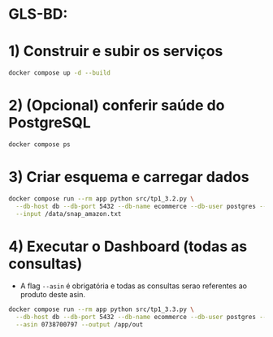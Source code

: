# **GLS-BD:**

# 1) Construir e subir os serviços
```bash
docker compose up -d --build
```
# 2) (Opcional) conferir saúde do PostgreSQL
```bash
docker compose ps
```
# 3) Criar esquema e carregar dados
```bash
docker compose run --rm app python src/tp1_3.2.py \
  --db-host db --db-port 5432 --db-name ecommerce --db-user postgres --db-pass postgres \
  --input /data/snap_amazon.txt
```
# 4) Executar o Dashboard (todas as consultas)
- A flag `--asin` é obrigatória e todas as consultas serao referentes ao produto deste asin.
```bash
docker compose run --rm app python src/tp1_3.3.py \
  --db-host db --db-port 5432 --db-name ecommerce --db-user postgres --db-pass postgres \
  --asin 0738700797 --output /app/out
  ```
